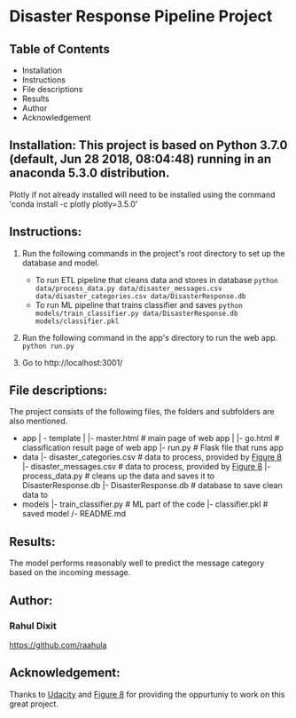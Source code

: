 # Disaster Response Pipeline Project
## Table of Contents
* Installation
* Instructions
* File descriptions
* Results
* Author
* Acknowledgement

## Installation: This project is based on Python 3.7.0 (default, Jun 28 2018, 08:04:48) running in an anaconda 5.3.0 distribution.
Plotly if not already installed will need to be installed using the command 'conda install -c plotly plotly=3.5.0'

## Instructions:
1. Run the following commands in the project's root directory to set up the database and model.

    - To run ETL pipeline that cleans data and stores in database
        `python data/process_data.py data/disaster_messages.csv data/disaster_categories.csv data/DisasterResponse.db`
    - To run ML pipeline that trains classifier and saves
        `python models/train_classifier.py data/DisasterResponse.db models/classifier.pkl`

2. Run the following command in the app's directory to run the web app.
    `python run.py`

3. Go to http://localhost:3001/

## File descriptions:

The project consists of the following files, the folders and subfolders are also mentioned.
- app
| - template
| |- master.html  # main page of web app
| |- go.html  # classification result page of web app
|- run.py  # Flask file that runs app
- data
|- disaster_categories.csv  # data to process, provided by [Figure 8](https://www.figure-eight.com/)
|- disaster_messages.csv  # data to process, provided by [Figure 8](https://www.figure-eight.com/)
|- process_data.py  # cleans up the data and saves it to DisasterResponse.db
|- DisasterResponse.db  # database to save clean data to
- models
|- train_classifier.py  # ML part of the code
|- classifier.pkl  # saved model 
/- README.md

## Results:
The model performs reasonably well to predict the message category based on the incoming message.

## Author:
### Rahul Dixit
https://github.com/raahula

## Acknowledgement: 
Thanks to [Udacity](https://www.udacity.com/) and [Figure 8](https://www.figure-eight.com/) for providing the oppurtuniy to work on this great project.